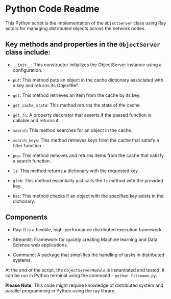 # Python Code Readme

This Python script is the implementation of the `ObjectServer` class using Ray actors for managing distributed objects across the network nodes.

## Key methods and properties in the `ObjectServer` class include:

- `__init__`: This constructor initializes the ObjectServer instance using a configuration.

- `put`: This method puts an object in the cache dictionary associated with a key and returns its ObjectRef.

- `get`: This method retrieves an item from the cache by its key.

- `get_cache_state`: This method returns the state of the cache.

- `get_fn`: A property decorator that asserts if the passed function is callable and returns it.

- `search`: This method searches for an object in the cache.

- `search_keys`: This method retrieves keys from the cache that satisfy a filter function.

- `pop`: This method removes and returns items from the cache that satisfy a search function.

- `ls`: This method returns a dictionary with the requested key.

- `glob`: This method essentially just calls the `ls` method with the provided key.

- `has`: This method checks if an object with the specified key exists in the dictionary.

## Components

- Ray: It is a flexible, high-performance distributed execution framework. 

- Streamlit: Framework for quickly creating Machine learning and Data Science web applications.

- Commune: A package that simplifies the handling of tasks in distributed systems.

At the end of the script, the `ObjectServerModule` is instantiated and tested. It can be run in Python terminal using the command - `python filename.py`. 

**Please Note**: This code might require knowledge of distributed system and parallel programming in Python using the ray library.